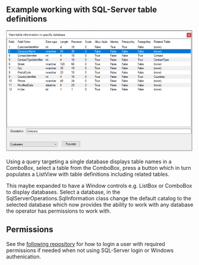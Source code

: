 ﻿## Example working with SQL-Server table definitions

![image](assets/figure1.png)

Using a query targeting a single database displays table names in a ComboBox, select a table from the ComboBox, press a button which in turn populates a ListView with table definitions including related tables.

This maybe expanded to have a Window controls e.g. ListBox or ComboBox to display databases. Select a database, in the SqlServerOperations.SqlInformation class change the default catalog to the selected database which now provides the ability to work with any database the operator has permissions to work with.

## Permissions
See the [following repository](https://github.com/karenpayneoregon/SqlServerUserLoginSharp) for how to login a user with required permissions if needed when not using SQL-Server login or Windows authenication.